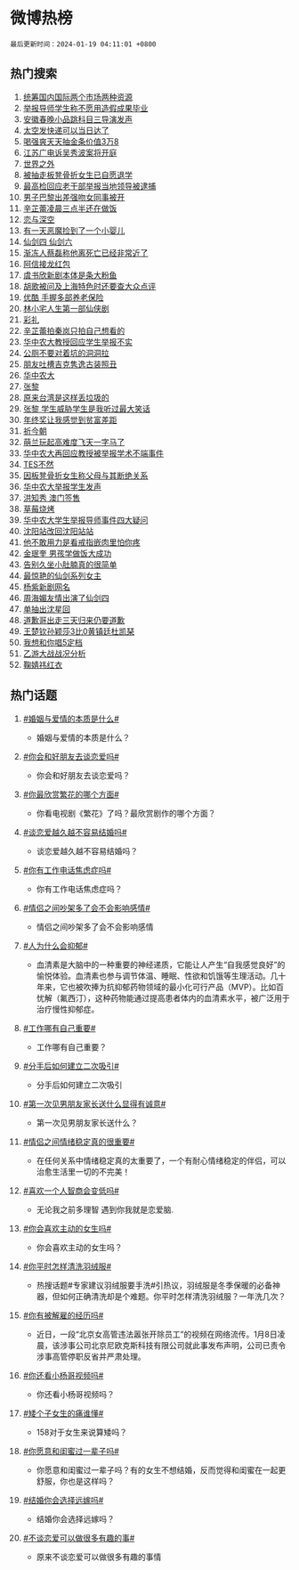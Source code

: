 # 微博热榜

`最后更新时间：2024-01-19 04:11:01 +0800`

## 热门搜索

1. [统筹国内国际两个市场两种资源](https://m.weibo.cn/search?containerid=100103type%3D1%26t%3D10%26q%3D%23%E7%BB%9F%E7%AD%B9%E5%9B%BD%E5%86%85%E5%9B%BD%E9%99%85%E4%B8%A4%E4%B8%AA%E5%B8%82%E5%9C%BA%E4%B8%A4%E7%A7%8D%E8%B5%84%E6%BA%90%23&stream_entry_id=51&isnewpage=1&extparam=seat%3D1%26filter_type%3Drealtimehot%26cate%3D10103%26pos%3D0%26q%3D%2523%25E7%25BB%259F%25E7%25AD%25B9%25E5%259B%25BD%25E5%2586%2585%25E5%259B%25BD%25E9%2599%2585%25E4%25B8%25A4%25E4%25B8%25AA%25E5%25B8%2582%25E5%259C%25BA%25E4%25B8%25A4%25E7%25A7%258D%25E8%25B5%2584%25E6%25BA%2590%2523%26stream_entry_id%3D51%26dgr%3D0%26c_type%3D51%26display_time%3D1705608660%26pre_seqid%3D170560866006302874265)
1. [举报导师学生称不愿用造假成果毕业](https://m.weibo.cn/search?containerid=100103type%3D1%26t%3D10%26q%3D%23%E4%B8%BE%E6%8A%A5%E5%AF%BC%E5%B8%88%E5%AD%A6%E7%94%9F%E7%A7%B0%E4%B8%8D%E6%84%BF%E7%94%A8%E9%80%A0%E5%81%87%E6%88%90%E6%9E%9C%E6%AF%95%E4%B8%9A%23&stream_entry_id=31&isnewpage=1&extparam=seat%3D1%26filter_type%3Drealtimehot%26realpos%3D1%26band_rank%3D1%26c_type%3D31%26lcate%3D5001%26flag%3D2%26cate%3D5001%26pos%3D0%26q%3D%2523%25E4%25B8%25BE%25E6%258A%25A5%25E5%25AF%25BC%25E5%25B8%2588%25E5%25AD%25A6%25E7%2594%259F%25E7%25A7%25B0%25E4%25B8%258D%25E6%2584%25BF%25E7%2594%25A8%25E9%2580%25A0%25E5%2581%2587%25E6%2588%2590%25E6%259E%259C%25E6%25AF%2595%25E4%25B8%259A%2523%26stream_entry_id%3D31%26dgr%3D0%26display_time%3D1705608660%26pre_seqid%3D170560866006302874265)
1. [安徽春晚小品跳科目三导演发声](https://m.weibo.cn/search?containerid=100103type%3D1%26t%3D10%26q%3D%23%E5%AE%89%E5%BE%BD%E6%98%A5%E6%99%9A%E5%B0%8F%E5%93%81%E8%B7%B3%E7%A7%91%E7%9B%AE%E4%B8%89%E5%AF%BC%E6%BC%94%E5%8F%91%E5%A3%B0%23&stream_entry_id=31&isnewpage=1&extparam=seat%3D1%26filter_type%3Drealtimehot%26realpos%3D2%26band_rank%3D2%26c_type%3D31%26lcate%3D5001%26flag%3D2%26cate%3D5001%26pos%3D1%26q%3D%2523%25E5%25AE%2589%25E5%25BE%25BD%25E6%2598%25A5%25E6%2599%259A%25E5%25B0%258F%25E5%2593%2581%25E8%25B7%25B3%25E7%25A7%2591%25E7%259B%25AE%25E4%25B8%2589%25E5%25AF%25BC%25E6%25BC%2594%25E5%258F%2591%25E5%25A3%25B0%2523%26stream_entry_id%3D31%26dgr%3D0%26display_time%3D1705608660%26pre_seqid%3D170560866006302874265)
1. [太空发快递可以当日达了](https://m.weibo.cn/search?containerid=100103type%3D1%26t%3D10%26q%3D%23%E5%A4%AA%E7%A9%BA%E5%8F%91%E5%BF%AB%E9%80%92%E5%8F%AF%E4%BB%A5%E5%BD%93%E6%97%A5%E8%BE%BE%E4%BA%86%23&stream_entry_id=31&isnewpage=1&extparam=seat%3D1%26filter_type%3Drealtimehot%26realpos%3D3%26band_rank%3D3%26c_type%3D31%26lcate%3D5001%26flag%3D0%26cate%3D5001%26pos%3D2%26q%3D%2523%25E5%25A4%25AA%25E7%25A9%25BA%25E5%258F%2591%25E5%25BF%25AB%25E9%2580%2592%25E5%258F%25AF%25E4%25BB%25A5%25E5%25BD%2593%25E6%2597%25A5%25E8%25BE%25BE%25E4%25BA%2586%2523%26stream_entry_id%3D31%26dgr%3D0%26display_time%3D1705608660%26pre_seqid%3D170560866006302874265)
1. [喝强爽天天抽金条价值3万8](https://m.weibo.cn/search?containerid=100103type%3D1%26t%3D10%26q%3D%23%E5%96%9D%E5%BC%BA%E7%88%BD%E5%A4%A9%E5%A4%A9%E6%8A%BD%E9%87%91%E6%9D%A1%E4%BB%B7%E5%80%BC3%E4%B8%878%23&stream_entry_id=31&isnewpage=1&extparam=seat%3D1%26topic_ad%3D1%26filter_type%3Drealtimehot%26is_ad_pos%3D1%26band_rank%3D4%26c_type%3D31%26lcate%3D5001%26cate%3D5001%26pos%3D3%26q%3D%2523%25E5%2596%259D%25E5%25BC%25BA%25E7%2588%25BD%25E5%25A4%25A9%25E5%25A4%25A9%25E6%258A%25BD%25E9%2587%2591%25E6%259D%25A1%25E4%25BB%25B7%25E5%2580%25BC3%25E4%25B8%25878%2523%26stream_entry_id%3D31%26dgr%3D0%26adid%3D219240%26display_time%3D1705608660%26pre_seqid%3D170560866006302874265)
1. [江苏广电诉吴秀波案将开庭](https://m.weibo.cn/search?containerid=100103type%3D1%26t%3D10%26q%3D%23%E6%B1%9F%E8%8B%8F%E5%B9%BF%E7%94%B5%E8%AF%89%E5%90%B4%E7%A7%80%E6%B3%A2%E6%A1%88%E5%B0%86%E5%BC%80%E5%BA%AD%23&stream_entry_id=31&isnewpage=1&extparam=seat%3D1%26filter_type%3Drealtimehot%26realpos%3D4%26band_rank%3D4%26c_type%3D31%26lcate%3D5001%26flag%3D2%26cate%3D5001%26pos%3D4%26q%3D%2523%25E6%25B1%259F%25E8%258B%258F%25E5%25B9%25BF%25E7%2594%25B5%25E8%25AF%2589%25E5%2590%25B4%25E7%25A7%2580%25E6%25B3%25A2%25E6%25A1%2588%25E5%25B0%2586%25E5%25BC%2580%25E5%25BA%25AD%2523%26stream_entry_id%3D31%26dgr%3D0%26display_time%3D1705608660%26pre_seqid%3D170560866006302874265)
1. [世界之外](https://m.weibo.cn/search?containerid=100103type%3D1%26t%3D10%26q%3D%E4%B8%96%E7%95%8C%E4%B9%8B%E5%A4%96&stream_entry_id=31&isnewpage=1&extparam=seat%3D1%26filter_type%3Drealtimehot%26realpos%3D5%26band_rank%3D5%26c_type%3D31%26lcate%3D5001%26flag%3D0%26cate%3D5001%26pos%3D5%26q%3D%25E4%25B8%2596%25E7%2595%258C%25E4%25B9%258B%25E5%25A4%2596%26stream_entry_id%3D31%26dgr%3D0%26display_time%3D1705608660%26pre_seqid%3D170560866006302874265)
1. [被抽走板凳骨折女生已自愿退学](https://m.weibo.cn/search?containerid=100103type%3D1%26t%3D10%26q%3D%23%E8%A2%AB%E6%8A%BD%E8%B5%B0%E6%9D%BF%E5%87%B3%E9%AA%A8%E6%8A%98%E5%A5%B3%E7%94%9F%E5%B7%B2%E8%87%AA%E6%84%BF%E9%80%80%E5%AD%A6%23&stream_entry_id=31&isnewpage=1&extparam=seat%3D1%26filter_type%3Drealtimehot%26realpos%3D6%26band_rank%3D6%26c_type%3D31%26lcate%3D5001%26flag%3D0%26cate%3D5001%26pos%3D6%26q%3D%2523%25E8%25A2%25AB%25E6%258A%25BD%25E8%25B5%25B0%25E6%259D%25BF%25E5%2587%25B3%25E9%25AA%25A8%25E6%258A%2598%25E5%25A5%25B3%25E7%2594%259F%25E5%25B7%25B2%25E8%2587%25AA%25E6%2584%25BF%25E9%2580%2580%25E5%25AD%25A6%2523%26stream_entry_id%3D31%26dgr%3D0%26display_time%3D1705608660%26pre_seqid%3D170560866006302874265)
1. [最高检回应老干部举报当地领导被逮捕](https://m.weibo.cn/search?containerid=100103type%3D1%26t%3D10%26q%3D%23%E6%9C%80%E9%AB%98%E6%A3%80%E5%9B%9E%E5%BA%94%E8%80%81%E5%B9%B2%E9%83%A8%E4%B8%BE%E6%8A%A5%E5%BD%93%E5%9C%B0%E9%A2%86%E5%AF%BC%E8%A2%AB%E9%80%AE%E6%8D%95%23&stream_entry_id=31&isnewpage=1&extparam=seat%3D1%26filter_type%3Drealtimehot%26realpos%3D7%26band_rank%3D7%26c_type%3D31%26lcate%3D5001%26flag%3D0%26cate%3D5001%26pos%3D7%26q%3D%2523%25E6%259C%2580%25E9%25AB%2598%25E6%25A3%2580%25E5%259B%259E%25E5%25BA%2594%25E8%2580%2581%25E5%25B9%25B2%25E9%2583%25A8%25E4%25B8%25BE%25E6%258A%25A5%25E5%25BD%2593%25E5%259C%25B0%25E9%25A2%2586%25E5%25AF%25BC%25E8%25A2%25AB%25E9%2580%25AE%25E6%258D%2595%2523%26stream_entry_id%3D31%26dgr%3D0%26display_time%3D1705608660%26pre_seqid%3D170560866006302874265)
1. [男子巴黎出差强吻女同事被开](https://m.weibo.cn/search?containerid=100103type%3D1%26t%3D10%26q%3D%23%E7%94%B7%E5%AD%90%E5%B7%B4%E9%BB%8E%E5%87%BA%E5%B7%AE%E5%BC%BA%E5%90%BB%E5%A5%B3%E5%90%8C%E4%BA%8B%E8%A2%AB%E5%BC%80%23&stream_entry_id=31&isnewpage=1&extparam=seat%3D1%26filter_type%3Drealtimehot%26realpos%3D8%26band_rank%3D8%26c_type%3D31%26lcate%3D5001%26flag%3D2%26cate%3D5001%26pos%3D8%26q%3D%2523%25E7%2594%25B7%25E5%25AD%2590%25E5%25B7%25B4%25E9%25BB%258E%25E5%2587%25BA%25E5%25B7%25AE%25E5%25BC%25BA%25E5%2590%25BB%25E5%25A5%25B3%25E5%2590%258C%25E4%25BA%258B%25E8%25A2%25AB%25E5%25BC%2580%2523%26stream_entry_id%3D31%26dgr%3D0%26display_time%3D1705608660%26pre_seqid%3D170560866006302874265)
1. [辛芷蕾凌晨三点半还在做饭](https://m.weibo.cn/search?containerid=100103type%3D1%26t%3D10%26q%3D%E8%BE%9B%E8%8A%B7%E8%95%BE%E5%87%8C%E6%99%A8%E4%B8%89%E7%82%B9%E5%8D%8A%E8%BF%98%E5%9C%A8%E5%81%9A%E9%A5%AD&stream_entry_id=31&isnewpage=1&extparam=seat%3D1%26filter_type%3Drealtimehot%26realpos%3D9%26band_rank%3D9%26c_type%3D31%26lcate%3D5001%26flag%3D2%26cate%3D5001%26pos%3D9%26q%3D%25E8%25BE%259B%25E8%258A%25B7%25E8%2595%25BE%25E5%2587%258C%25E6%2599%25A8%25E4%25B8%2589%25E7%2582%25B9%25E5%258D%258A%25E8%25BF%2598%25E5%259C%25A8%25E5%2581%259A%25E9%25A5%25AD%26stream_entry_id%3D31%26dgr%3D0%26display_time%3D1705608660%26pre_seqid%3D170560866006302874265)
1. [恋与深空](https://m.weibo.cn/search?containerid=100103type%3D1%26t%3D10%26q%3D%E6%81%8B%E4%B8%8E%E6%B7%B1%E7%A9%BA&stream_entry_id=31&isnewpage=1&extparam=seat%3D1%26filter_type%3Drealtimehot%26realpos%3D10%26band_rank%3D10%26c_type%3D31%26lcate%3D5001%26flag%3D0%26cate%3D5001%26pos%3D10%26q%3D%25E6%2581%258B%25E4%25B8%258E%25E6%25B7%25B1%25E7%25A9%25BA%26stream_entry_id%3D31%26dgr%3D0%26display_time%3D1705608660%26pre_seqid%3D170560866006302874265)
1. [有一天恶魔捡到了一个小婴儿](https://m.weibo.cn/search?containerid=100103type%3D1%26t%3D10%26q%3D%E6%9C%89%E4%B8%80%E5%A4%A9%E6%81%B6%E9%AD%94%E6%8D%A1%E5%88%B0%E4%BA%86%E4%B8%80%E4%B8%AA%E5%B0%8F%E5%A9%B4%E5%84%BF&stream_entry_id=31&isnewpage=1&extparam=seat%3D1%26filter_type%3Drealtimehot%26realpos%3D11%26band_rank%3D11%26c_type%3D31%26lcate%3D5001%26flag%3D2%26cate%3D5001%26pos%3D11%26q%3D%25E6%259C%2589%25E4%25B8%2580%25E5%25A4%25A9%25E6%2581%25B6%25E9%25AD%2594%25E6%258D%25A1%25E5%2588%25B0%25E4%25BA%2586%25E4%25B8%2580%25E4%25B8%25AA%25E5%25B0%258F%25E5%25A9%25B4%25E5%2584%25BF%26stream_entry_id%3D31%26dgr%3D0%26display_time%3D1705608660%26pre_seqid%3D170560866006302874265)
1. [仙剑四 仙剑六](https://m.weibo.cn/search?containerid=100103type%3D1%26t%3D10%26q%3D%E4%BB%99%E5%89%91%E5%9B%9B+%E4%BB%99%E5%89%91%E5%85%AD&stream_entry_id=31&isnewpage=1&extparam=seat%3D1%26filter_type%3Drealtimehot%26realpos%3D12%26band_rank%3D12%26c_type%3D31%26lcate%3D5001%26flag%3D0%26cate%3D5001%26pos%3D12%26q%3D%25E4%25BB%2599%25E5%2589%2591%25E5%259B%259B%2520%25E4%25BB%2599%25E5%2589%2591%25E5%2585%25AD%26stream_entry_id%3D31%26dgr%3D0%26display_time%3D1705608660%26pre_seqid%3D170560866006302874265)
1. [渐冻人蔡磊称他离死亡已经非常近了](https://m.weibo.cn/search?containerid=100103type%3D1%26t%3D10%26q%3D%23%E6%B8%90%E5%86%BB%E4%BA%BA%E8%94%A1%E7%A3%8A%E7%A7%B0%E4%BB%96%E7%A6%BB%E6%AD%BB%E4%BA%A1%E5%B7%B2%E7%BB%8F%E9%9D%9E%E5%B8%B8%E8%BF%91%E4%BA%86%23&stream_entry_id=31&isnewpage=1&extparam=seat%3D1%26filter_type%3Drealtimehot%26realpos%3D13%26band_rank%3D13%26c_type%3D31%26lcate%3D5001%26flag%3D0%26cate%3D5001%26pos%3D13%26q%3D%2523%25E6%25B8%2590%25E5%2586%25BB%25E4%25BA%25BA%25E8%2594%25A1%25E7%25A3%258A%25E7%25A7%25B0%25E4%25BB%2596%25E7%25A6%25BB%25E6%25AD%25BB%25E4%25BA%25A1%25E5%25B7%25B2%25E7%25BB%258F%25E9%259D%259E%25E5%25B8%25B8%25E8%25BF%2591%25E4%25BA%2586%2523%26stream_entry_id%3D31%26dgr%3D0%26display_time%3D1705608660%26pre_seqid%3D170560866006302874265)
1. [阿信接龙红包](https://m.weibo.cn/search?containerid=100103type%3D1%26t%3D10%26q%3D%E9%98%BF%E4%BF%A1%E6%8E%A5%E9%BE%99%E7%BA%A2%E5%8C%85&stream_entry_id=31&isnewpage=1&extparam=seat%3D1%26filter_type%3Drealtimehot%26realpos%3D14%26band_rank%3D14%26c_type%3D31%26lcate%3D5001%26flag%3D0%26cate%3D5001%26pos%3D14%26q%3D%25E9%2598%25BF%25E4%25BF%25A1%25E6%258E%25A5%25E9%25BE%2599%25E7%25BA%25A2%25E5%258C%2585%26stream_entry_id%3D31%26dgr%3D0%26display_time%3D1705608660%26pre_seqid%3D170560866006302874265)
1. [虞书欣新剧本体是条大粉鱼](https://m.weibo.cn/search?containerid=100103type%3D1%26t%3D10%26q%3D%23%E8%99%9E%E4%B9%A6%E6%AC%A3%E6%96%B0%E5%89%A7%E6%9C%AC%E4%BD%93%E6%98%AF%E6%9D%A1%E5%A4%A7%E7%B2%89%E9%B1%BC%23&stream_entry_id=31&isnewpage=1&extparam=seat%3D1%26filter_type%3Drealtimehot%26realpos%3D15%26band_rank%3D15%26c_type%3D31%26lcate%3D5001%26flag%3D0%26cate%3D5001%26pos%3D15%26q%3D%2523%25E8%2599%259E%25E4%25B9%25A6%25E6%25AC%25A3%25E6%2596%25B0%25E5%2589%25A7%25E6%259C%25AC%25E4%25BD%2593%25E6%2598%25AF%25E6%259D%25A1%25E5%25A4%25A7%25E7%25B2%2589%25E9%25B1%25BC%2523%26stream_entry_id%3D31%26dgr%3D0%26display_time%3D1705608660%26pre_seqid%3D170560866006302874265)
1. [胡歌被问及上海特色时还要查大众点评](https://m.weibo.cn/search?containerid=100103type%3D1%26t%3D10%26q%3D%23%E8%83%A1%E6%AD%8C%E8%A2%AB%E9%97%AE%E5%8F%8A%E4%B8%8A%E6%B5%B7%E7%89%B9%E8%89%B2%E6%97%B6%E8%BF%98%E8%A6%81%E6%9F%A5%E5%A4%A7%E4%BC%97%E7%82%B9%E8%AF%84%23&stream_entry_id=31&isnewpage=1&extparam=seat%3D1%26filter_type%3Drealtimehot%26realpos%3D16%26band_rank%3D16%26c_type%3D31%26lcate%3D5001%26flag%3D0%26cate%3D5001%26pos%3D16%26q%3D%2523%25E8%2583%25A1%25E6%25AD%258C%25E8%25A2%25AB%25E9%2597%25AE%25E5%258F%258A%25E4%25B8%258A%25E6%25B5%25B7%25E7%2589%25B9%25E8%2589%25B2%25E6%2597%25B6%25E8%25BF%2598%25E8%25A6%2581%25E6%259F%25A5%25E5%25A4%25A7%25E4%25BC%2597%25E7%2582%25B9%25E8%25AF%2584%2523%26stream_entry_id%3D31%26dgr%3D0%26display_time%3D1705608660%26pre_seqid%3D170560866006302874265)
1. [优酷 手握多部养老保险](https://m.weibo.cn/search?containerid=100103type%3D1%26t%3D10%26q%3D%E4%BC%98%E9%85%B7+%E6%89%8B%E6%8F%A1%E5%A4%9A%E9%83%A8%E5%85%BB%E8%80%81%E4%BF%9D%E9%99%A9&stream_entry_id=31&isnewpage=1&extparam=seat%3D1%26filter_type%3Drealtimehot%26realpos%3D17%26band_rank%3D17%26c_type%3D31%26lcate%3D5001%26flag%3D0%26cate%3D5001%26pos%3D17%26q%3D%25E4%25BC%2598%25E9%2585%25B7%2520%25E6%2589%258B%25E6%258F%25A1%25E5%25A4%259A%25E9%2583%25A8%25E5%2585%25BB%25E8%2580%2581%25E4%25BF%259D%25E9%2599%25A9%26stream_entry_id%3D31%26dgr%3D0%26display_time%3D1705608660%26pre_seqid%3D170560866006302874265)
1. [林小宅人生第一部仙侠剧](https://m.weibo.cn/search?containerid=100103type%3D1%26t%3D10%26q%3D%E6%9E%97%E5%B0%8F%E5%AE%85%E4%BA%BA%E7%94%9F%E7%AC%AC%E4%B8%80%E9%83%A8%E4%BB%99%E4%BE%A0%E5%89%A7&stream_entry_id=31&isnewpage=1&extparam=seat%3D1%26filter_type%3Drealtimehot%26realpos%3D18%26band_rank%3D18%26c_type%3D31%26lcate%3D5001%26flag%3D0%26cate%3D5001%26pos%3D18%26q%3D%25E6%259E%2597%25E5%25B0%258F%25E5%25AE%2585%25E4%25BA%25BA%25E7%2594%259F%25E7%25AC%25AC%25E4%25B8%2580%25E9%2583%25A8%25E4%25BB%2599%25E4%25BE%25A0%25E5%2589%25A7%26stream_entry_id%3D31%26dgr%3D0%26display_time%3D1705608660%26pre_seqid%3D170560866006302874265)
1. [彩礼](https://m.weibo.cn/search?containerid=100103type%3D1%26t%3D10%26q%3D%E5%BD%A9%E7%A4%BC&stream_entry_id=31&isnewpage=1&extparam=seat%3D1%26filter_type%3Drealtimehot%26realpos%3D19%26band_rank%3D19%26c_type%3D31%26lcate%3D5001%26flag%3D0%26cate%3D5001%26pos%3D19%26q%3D%25E5%25BD%25A9%25E7%25A4%25BC%26stream_entry_id%3D31%26dgr%3D0%26display_time%3D1705608660%26pre_seqid%3D170560866006302874265)
1. [辛芷蕾拍秦岚只拍自己想看的](https://m.weibo.cn/search?containerid=100103type%3D1%26t%3D10%26q%3D%E8%BE%9B%E8%8A%B7%E8%95%BE%E6%8B%8D%E7%A7%A6%E5%B2%9A%E5%8F%AA%E6%8B%8D%E8%87%AA%E5%B7%B1%E6%83%B3%E7%9C%8B%E7%9A%84&stream_entry_id=31&isnewpage=1&extparam=seat%3D1%26filter_type%3Drealtimehot%26realpos%3D20%26band_rank%3D20%26c_type%3D31%26lcate%3D5001%26flag%3D1%26cate%3D5001%26pos%3D20%26q%3D%25E8%25BE%259B%25E8%258A%25B7%25E8%2595%25BE%25E6%258B%258D%25E7%25A7%25A6%25E5%25B2%259A%25E5%258F%25AA%25E6%258B%258D%25E8%2587%25AA%25E5%25B7%25B1%25E6%2583%25B3%25E7%259C%258B%25E7%259A%2584%26stream_entry_id%3D31%26dgr%3D0%26display_time%3D1705608660%26pre_seqid%3D170560866006302874265)
1. [华中农大教授回应学生举报不实](https://m.weibo.cn/search?containerid=100103type%3D1%26t%3D10%26q%3D%23%E5%8D%8E%E4%B8%AD%E5%86%9C%E5%A4%A7%E6%95%99%E6%8E%88%E5%9B%9E%E5%BA%94%E5%AD%A6%E7%94%9F%E4%B8%BE%E6%8A%A5%E4%B8%8D%E5%AE%9E%23&stream_entry_id=31&isnewpage=1&extparam=seat%3D1%26filter_type%3Drealtimehot%26realpos%3D21%26band_rank%3D21%26c_type%3D31%26lcate%3D5001%26flag%3D2%26cate%3D5001%26pos%3D21%26q%3D%2523%25E5%258D%258E%25E4%25B8%25AD%25E5%2586%259C%25E5%25A4%25A7%25E6%2595%2599%25E6%258E%2588%25E5%259B%259E%25E5%25BA%2594%25E5%25AD%25A6%25E7%2594%259F%25E4%25B8%25BE%25E6%258A%25A5%25E4%25B8%258D%25E5%25AE%259E%2523%26stream_entry_id%3D31%26dgr%3D0%26display_time%3D1705608660%26pre_seqid%3D170560866006302874265)
1. [公厕不要对着坑的洞洞拉](https://m.weibo.cn/search?containerid=100103type%3D1%26t%3D10%26q%3D%E5%85%AC%E5%8E%95%E4%B8%8D%E8%A6%81%E5%AF%B9%E7%9D%80%E5%9D%91%E7%9A%84%E6%B4%9E%E6%B4%9E%E6%8B%89&stream_entry_id=31&isnewpage=1&extparam=seat%3D1%26filter_type%3Drealtimehot%26realpos%3D22%26band_rank%3D22%26c_type%3D31%26lcate%3D5001%26flag%3D0%26cate%3D5001%26pos%3D22%26q%3D%25E5%2585%25AC%25E5%258E%2595%25E4%25B8%258D%25E8%25A6%2581%25E5%25AF%25B9%25E7%259D%2580%25E5%259D%2591%25E7%259A%2584%25E6%25B4%259E%25E6%25B4%259E%25E6%258B%2589%26stream_entry_id%3D31%26dgr%3D0%26display_time%3D1705608660%26pre_seqid%3D170560866006302874265)
1. [朋友吐槽吉克隽逸古装照丑](https://m.weibo.cn/search?containerid=100103type%3D1%26t%3D10%26q%3D%23%E6%9C%8B%E5%8F%8B%E5%90%90%E6%A7%BD%E5%90%89%E5%85%8B%E9%9A%BD%E9%80%B8%E5%8F%A4%E8%A3%85%E7%85%A7%E4%B8%91%23&stream_entry_id=31&isnewpage=1&extparam=seat%3D1%26filter_type%3Drealtimehot%26realpos%3D23%26band_rank%3D23%26c_type%3D31%26lcate%3D5001%26flag%3D1%26cate%3D5001%26pos%3D23%26q%3D%2523%25E6%259C%258B%25E5%258F%258B%25E5%2590%2590%25E6%25A7%25BD%25E5%2590%2589%25E5%2585%258B%25E9%259A%25BD%25E9%2580%25B8%25E5%258F%25A4%25E8%25A3%2585%25E7%2585%25A7%25E4%25B8%2591%2523%26stream_entry_id%3D31%26dgr%3D0%26display_time%3D1705608660%26pre_seqid%3D170560866006302874265)
1. [华中农大](https://m.weibo.cn/search?containerid=100103type%3D1%26t%3D10%26q%3D%E5%8D%8E%E4%B8%AD%E5%86%9C%E5%A4%A7&stream_entry_id=31&isnewpage=1&extparam=seat%3D1%26filter_type%3Drealtimehot%26realpos%3D24%26band_rank%3D24%26c_type%3D31%26lcate%3D5001%26flag%3D2%26cate%3D5001%26pos%3D24%26q%3D%25E5%258D%258E%25E4%25B8%25AD%25E5%2586%259C%25E5%25A4%25A7%26stream_entry_id%3D31%26dgr%3D0%26display_time%3D1705608660%26pre_seqid%3D170560866006302874265)
1. [张黎](https://m.weibo.cn/search?containerid=100103type%3D1%26t%3D10%26q%3D%E5%BC%A0%E9%BB%8E&stream_entry_id=31&isnewpage=1&extparam=seat%3D1%26filter_type%3Drealtimehot%26realpos%3D25%26band_rank%3D25%26c_type%3D31%26lcate%3D5001%26flag%3D0%26cate%3D5001%26pos%3D25%26q%3D%25E5%25BC%25A0%25E9%25BB%258E%26stream_entry_id%3D31%26dgr%3D0%26display_time%3D1705608660%26pre_seqid%3D170560866006302874265)
1. [原来台湾是这样丢垃圾的](https://m.weibo.cn/search?containerid=100103type%3D1%26t%3D10%26q%3D%23%E5%8E%9F%E6%9D%A5%E5%8F%B0%E6%B9%BE%E6%98%AF%E8%BF%99%E6%A0%B7%E4%B8%A2%E5%9E%83%E5%9C%BE%E7%9A%84%23&stream_entry_id=31&isnewpage=1&extparam=seat%3D1%26filter_type%3Drealtimehot%26realpos%3D26%26band_rank%3D26%26c_type%3D31%26lcate%3D5001%26flag%3D0%26cate%3D5001%26pos%3D26%26q%3D%2523%25E5%258E%259F%25E6%259D%25A5%25E5%258F%25B0%25E6%25B9%25BE%25E6%2598%25AF%25E8%25BF%2599%25E6%25A0%25B7%25E4%25B8%25A2%25E5%259E%2583%25E5%259C%25BE%25E7%259A%2584%2523%26stream_entry_id%3D31%26dgr%3D0%26display_time%3D1705608660%26pre_seqid%3D170560866006302874265)
1. [张黎 学生威胁学生是我听过最大笑话](https://m.weibo.cn/search?containerid=100103type%3D1%26t%3D10%26q%3D%E5%BC%A0%E9%BB%8E+%E5%AD%A6%E7%94%9F%E5%A8%81%E8%83%81%E5%AD%A6%E7%94%9F%E6%98%AF%E6%88%91%E5%90%AC%E8%BF%87%E6%9C%80%E5%A4%A7%E7%AC%91%E8%AF%9D&stream_entry_id=31&isnewpage=1&extparam=seat%3D1%26filter_type%3Drealtimehot%26realpos%3D27%26band_rank%3D27%26c_type%3D31%26lcate%3D5001%26flag%3D0%26cate%3D5001%26pos%3D27%26q%3D%25E5%25BC%25A0%25E9%25BB%258E%2520%25E5%25AD%25A6%25E7%2594%259F%25E5%25A8%2581%25E8%2583%2581%25E5%25AD%25A6%25E7%2594%259F%25E6%2598%25AF%25E6%2588%2591%25E5%2590%25AC%25E8%25BF%2587%25E6%259C%2580%25E5%25A4%25A7%25E7%25AC%2591%25E8%25AF%259D%26stream_entry_id%3D31%26dgr%3D0%26display_time%3D1705608660%26pre_seqid%3D170560866006302874265)
1. [年终奖让我感觉到贫富差距](https://m.weibo.cn/search?containerid=100103type%3D1%26t%3D10%26q%3D%23%E5%B9%B4%E7%BB%88%E5%A5%96%E8%AE%A9%E6%88%91%E6%84%9F%E8%A7%89%E5%88%B0%E8%B4%AB%E5%AF%8C%E5%B7%AE%E8%B7%9D%23&stream_entry_id=31&isnewpage=1&extparam=seat%3D1%26filter_type%3Drealtimehot%26realpos%3D28%26band_rank%3D28%26c_type%3D31%26lcate%3D5001%26flag%3D0%26cate%3D5001%26pos%3D28%26q%3D%2523%25E5%25B9%25B4%25E7%25BB%2588%25E5%25A5%2596%25E8%25AE%25A9%25E6%2588%2591%25E6%2584%259F%25E8%25A7%2589%25E5%2588%25B0%25E8%25B4%25AB%25E5%25AF%258C%25E5%25B7%25AE%25E8%25B7%259D%2523%26stream_entry_id%3D31%26dgr%3D0%26display_time%3D1705608660%26pre_seqid%3D170560866006302874265)
1. [祈今朝](https://m.weibo.cn/search?containerid=100103type%3D1%26t%3D10%26q%3D%E7%A5%88%E4%BB%8A%E6%9C%9D&stream_entry_id=31&isnewpage=1&extparam=seat%3D1%26filter_type%3Drealtimehot%26realpos%3D29%26band_rank%3D29%26c_type%3D31%26lcate%3D5001%26flag%3D0%26cate%3D5001%26pos%3D29%26q%3D%25E7%25A5%2588%25E4%25BB%258A%25E6%259C%259D%26stream_entry_id%3D31%26dgr%3D0%26display_time%3D1705608660%26pre_seqid%3D170560866006302874265)
1. [萌兰玩起高难度飞天一字马了](https://m.weibo.cn/search?containerid=100103type%3D1%26t%3D10%26q%3D%23%E8%90%8C%E5%85%B0%E7%8E%A9%E8%B5%B7%E9%AB%98%E9%9A%BE%E5%BA%A6%E9%A3%9E%E5%A4%A9%E4%B8%80%E5%AD%97%E9%A9%AC%E4%BA%86%23&stream_entry_id=31&isnewpage=1&extparam=seat%3D1%26filter_type%3Drealtimehot%26realpos%3D30%26band_rank%3D30%26c_type%3D31%26lcate%3D5001%26flag%3D0%26cate%3D5001%26pos%3D30%26q%3D%2523%25E8%2590%258C%25E5%2585%25B0%25E7%258E%25A9%25E8%25B5%25B7%25E9%25AB%2598%25E9%259A%25BE%25E5%25BA%25A6%25E9%25A3%259E%25E5%25A4%25A9%25E4%25B8%2580%25E5%25AD%2597%25E9%25A9%25AC%25E4%25BA%2586%2523%26stream_entry_id%3D31%26dgr%3D0%26display_time%3D1705608660%26pre_seqid%3D170560866006302874265)
1. [华中农大再回应教授被举报学术不端事件](https://m.weibo.cn/search?containerid=100103type%3D1%26t%3D10%26q%3D%23%E5%8D%8E%E4%B8%AD%E5%86%9C%E5%A4%A7%E5%86%8D%E5%9B%9E%E5%BA%94%E6%95%99%E6%8E%88%E8%A2%AB%E4%B8%BE%E6%8A%A5%E5%AD%A6%E6%9C%AF%E4%B8%8D%E7%AB%AF%E4%BA%8B%E4%BB%B6%23&stream_entry_id=31&isnewpage=1&extparam=seat%3D1%26filter_type%3Drealtimehot%26realpos%3D31%26band_rank%3D31%26c_type%3D31%26lcate%3D5001%26flag%3D0%26cate%3D5001%26pos%3D31%26q%3D%2523%25E5%258D%258E%25E4%25B8%25AD%25E5%2586%259C%25E5%25A4%25A7%25E5%2586%258D%25E5%259B%259E%25E5%25BA%2594%25E6%2595%2599%25E6%258E%2588%25E8%25A2%25AB%25E4%25B8%25BE%25E6%258A%25A5%25E5%25AD%25A6%25E6%259C%25AF%25E4%25B8%258D%25E7%25AB%25AF%25E4%25BA%258B%25E4%25BB%25B6%2523%26stream_entry_id%3D31%26dgr%3D0%26display_time%3D1705608660%26pre_seqid%3D170560866006302874265)
1. [TES不然](https://m.weibo.cn/search?containerid=100103type%3D1%26t%3D10%26q%3DTES%E4%B8%8D%E7%84%B6&stream_entry_id=31&isnewpage=1&extparam=seat%3D1%26filter_type%3Drealtimehot%26realpos%3D32%26band_rank%3D32%26c_type%3D31%26lcate%3D5001%26flag%3D0%26cate%3D5001%26pos%3D32%26q%3DTES%25E4%25B8%258D%25E7%2584%25B6%26stream_entry_id%3D31%26dgr%3D0%26display_time%3D1705608660%26pre_seqid%3D170560866006302874265)
1. [因板凳骨折女生称父母与其断绝关系](https://m.weibo.cn/search?containerid=100103type%3D1%26t%3D10%26q%3D%23%E5%9B%A0%E6%9D%BF%E5%87%B3%E9%AA%A8%E6%8A%98%E5%A5%B3%E7%94%9F%E7%A7%B0%E7%88%B6%E6%AF%8D%E4%B8%8E%E5%85%B6%E6%96%AD%E7%BB%9D%E5%85%B3%E7%B3%BB%23&stream_entry_id=31&isnewpage=1&extparam=seat%3D1%26filter_type%3Drealtimehot%26realpos%3D33%26band_rank%3D33%26c_type%3D31%26lcate%3D5001%26flag%3D0%26cate%3D5001%26pos%3D33%26q%3D%2523%25E5%259B%25A0%25E6%259D%25BF%25E5%2587%25B3%25E9%25AA%25A8%25E6%258A%2598%25E5%25A5%25B3%25E7%2594%259F%25E7%25A7%25B0%25E7%2588%25B6%25E6%25AF%258D%25E4%25B8%258E%25E5%2585%25B6%25E6%2596%25AD%25E7%25BB%259D%25E5%2585%25B3%25E7%25B3%25BB%2523%26stream_entry_id%3D31%26dgr%3D0%26display_time%3D1705608660%26pre_seqid%3D170560866006302874265)
1. [华中农大举报学生发声](https://m.weibo.cn/search?containerid=100103type%3D1%26t%3D10%26q%3D%23%E5%8D%8E%E4%B8%AD%E5%86%9C%E5%A4%A7%E4%B8%BE%E6%8A%A5%E5%AD%A6%E7%94%9F%E5%8F%91%E5%A3%B0%23&stream_entry_id=31&isnewpage=1&extparam=seat%3D1%26filter_type%3Drealtimehot%26realpos%3D34%26band_rank%3D34%26c_type%3D31%26lcate%3D5001%26flag%3D0%26cate%3D5001%26pos%3D34%26q%3D%2523%25E5%258D%258E%25E4%25B8%25AD%25E5%2586%259C%25E5%25A4%25A7%25E4%25B8%25BE%25E6%258A%25A5%25E5%25AD%25A6%25E7%2594%259F%25E5%258F%2591%25E5%25A3%25B0%2523%26stream_entry_id%3D31%26dgr%3D0%26display_time%3D1705608660%26pre_seqid%3D170560866006302874265)
1. [洪知秀 澳门签售](https://m.weibo.cn/search?containerid=100103type%3D1%26t%3D10%26q%3D%E6%B4%AA%E7%9F%A5%E7%A7%80+%E6%BE%B3%E9%97%A8%E7%AD%BE%E5%94%AE&stream_entry_id=31&isnewpage=1&extparam=seat%3D1%26filter_type%3Drealtimehot%26realpos%3D35%26band_rank%3D35%26c_type%3D31%26lcate%3D5001%26flag%3D0%26cate%3D5001%26pos%3D35%26q%3D%25E6%25B4%25AA%25E7%259F%25A5%25E7%25A7%2580%2520%25E6%25BE%25B3%25E9%2597%25A8%25E7%25AD%25BE%25E5%2594%25AE%26stream_entry_id%3D31%26dgr%3D0%26display_time%3D1705608660%26pre_seqid%3D170560866006302874265)
1. [草莓烧烤](https://m.weibo.cn/search?containerid=100103type%3D1%26t%3D10%26q%3D%23%E8%8D%89%E8%8E%93%E7%83%A7%E7%83%A4%23&stream_entry_id=31&isnewpage=1&extparam=seat%3D1%26filter_type%3Drealtimehot%26realpos%3D36%26band_rank%3D36%26c_type%3D31%26lcate%3D5001%26flag%3D0%26cate%3D5001%26pos%3D36%26q%3D%2523%25E8%258D%2589%25E8%258E%2593%25E7%2583%25A7%25E7%2583%25A4%2523%26stream_entry_id%3D31%26dgr%3D0%26display_time%3D1705608660%26pre_seqid%3D170560866006302874265)
1. [华中农大学生举报导师事件四大疑问](https://m.weibo.cn/search?containerid=100103type%3D1%26t%3D10%26q%3D%23%E5%8D%8E%E4%B8%AD%E5%86%9C%E5%A4%A7%E5%AD%A6%E7%94%9F%E4%B8%BE%E6%8A%A5%E5%AF%BC%E5%B8%88%E4%BA%8B%E4%BB%B6%E5%9B%9B%E5%A4%A7%E7%96%91%E9%97%AE%23&stream_entry_id=31&isnewpage=1&extparam=seat%3D1%26filter_type%3Drealtimehot%26realpos%3D37%26band_rank%3D37%26c_type%3D31%26lcate%3D5001%26flag%3D0%26cate%3D5001%26pos%3D37%26q%3D%2523%25E5%258D%258E%25E4%25B8%25AD%25E5%2586%259C%25E5%25A4%25A7%25E5%25AD%25A6%25E7%2594%259F%25E4%25B8%25BE%25E6%258A%25A5%25E5%25AF%25BC%25E5%25B8%2588%25E4%25BA%258B%25E4%25BB%25B6%25E5%259B%259B%25E5%25A4%25A7%25E7%2596%2591%25E9%2597%25AE%2523%26stream_entry_id%3D31%26dgr%3D0%26display_time%3D1705608660%26pre_seqid%3D170560866006302874265)
1. [沈阳站改回沈阳站站](https://m.weibo.cn/search?containerid=100103type%3D1%26t%3D10%26q%3D%23%E6%B2%88%E9%98%B3%E7%AB%99%E6%94%B9%E5%9B%9E%E6%B2%88%E9%98%B3%E7%AB%99%E7%AB%99%23&stream_entry_id=31&isnewpage=1&extparam=seat%3D1%26filter_type%3Drealtimehot%26realpos%3D38%26band_rank%3D38%26c_type%3D31%26lcate%3D5001%26flag%3D0%26cate%3D5001%26pos%3D38%26q%3D%2523%25E6%25B2%2588%25E9%2598%25B3%25E7%25AB%2599%25E6%2594%25B9%25E5%259B%259E%25E6%25B2%2588%25E9%2598%25B3%25E7%25AB%2599%25E7%25AB%2599%2523%26stream_entry_id%3D31%26dgr%3D0%26display_time%3D1705608660%26pre_seqid%3D170560866006302874265)
1. [他不敢用力是看戒指嵌肉里怕你疼](https://m.weibo.cn/search?containerid=100103type%3D1%26t%3D10%26q%3D%23%E4%BB%96%E4%B8%8D%E6%95%A2%E7%94%A8%E5%8A%9B%E6%98%AF%E7%9C%8B%E6%88%92%E6%8C%87%E5%B5%8C%E8%82%89%E9%87%8C%E6%80%95%E4%BD%A0%E7%96%BC%23&stream_entry_id=31&isnewpage=1&extparam=seat%3D1%26filter_type%3Drealtimehot%26realpos%3D39%26band_rank%3D39%26c_type%3D31%26lcate%3D5001%26flag%3D32768%26cate%3D5001%26pos%3D39%26q%3D%2523%25E4%25BB%2596%25E4%25B8%258D%25E6%2595%25A2%25E7%2594%25A8%25E5%258A%259B%25E6%2598%25AF%25E7%259C%258B%25E6%2588%2592%25E6%258C%2587%25E5%25B5%258C%25E8%2582%2589%25E9%2587%258C%25E6%2580%2595%25E4%25BD%25A0%25E7%2596%25BC%2523%26stream_entry_id%3D31%26dgr%3D0%26display_time%3D1705608660%26pre_seqid%3D170560866006302874265)
1. [金珉奎 男孩学做饭大成功](https://m.weibo.cn/search?containerid=100103type%3D1%26t%3D10%26q%3D%E9%87%91%E7%8F%89%E5%A5%8E+%E7%94%B7%E5%AD%A9%E5%AD%A6%E5%81%9A%E9%A5%AD%E5%A4%A7%E6%88%90%E5%8A%9F&stream_entry_id=31&isnewpage=1&extparam=seat%3D1%26filter_type%3Drealtimehot%26realpos%3D40%26band_rank%3D40%26c_type%3D31%26lcate%3D5001%26flag%3D0%26cate%3D5001%26pos%3D40%26q%3D%25E9%2587%2591%25E7%258F%2589%25E5%25A5%258E%2520%25E7%2594%25B7%25E5%25AD%25A9%25E5%25AD%25A6%25E5%2581%259A%25E9%25A5%25AD%25E5%25A4%25A7%25E6%2588%2590%25E5%258A%259F%26stream_entry_id%3D31%26dgr%3D0%26display_time%3D1705608660%26pre_seqid%3D170560866006302874265)
1. [告别久坐小肚腩真的很简单](https://m.weibo.cn/search?containerid=100103type%3D1%26t%3D10%26q%3D%E5%91%8A%E5%88%AB%E4%B9%85%E5%9D%90%E5%B0%8F%E8%82%9A%E8%85%A9%E7%9C%9F%E7%9A%84%E5%BE%88%E7%AE%80%E5%8D%95&stream_entry_id=31&isnewpage=1&extparam=seat%3D1%26filter_type%3Drealtimehot%26realpos%3D41%26band_rank%3D41%26c_type%3D31%26lcate%3D5001%26flag%3D0%26cate%3D5001%26pos%3D41%26q%3D%25E5%2591%258A%25E5%2588%25AB%25E4%25B9%2585%25E5%259D%2590%25E5%25B0%258F%25E8%2582%259A%25E8%2585%25A9%25E7%259C%259F%25E7%259A%2584%25E5%25BE%2588%25E7%25AE%2580%25E5%258D%2595%26stream_entry_id%3D31%26dgr%3D0%26display_time%3D1705608660%26pre_seqid%3D170560866006302874265)
1. [最惊艳的仙剑系列女主](https://m.weibo.cn/search?containerid=100103type%3D1%26t%3D10%26q%3D%23%E6%9C%80%E6%83%8A%E8%89%B3%E7%9A%84%E4%BB%99%E5%89%91%E7%B3%BB%E5%88%97%E5%A5%B3%E4%B8%BB%23&stream_entry_id=31&isnewpage=1&extparam=seat%3D1%26filter_type%3Drealtimehot%26realpos%3D42%26band_rank%3D42%26c_type%3D31%26lcate%3D5001%26flag%3D0%26cate%3D5001%26pos%3D42%26q%3D%2523%25E6%259C%2580%25E6%2583%258A%25E8%2589%25B3%25E7%259A%2584%25E4%25BB%2599%25E5%2589%2591%25E7%25B3%25BB%25E5%2588%2597%25E5%25A5%25B3%25E4%25B8%25BB%2523%26stream_entry_id%3D31%26dgr%3D0%26display_time%3D1705608660%26pre_seqid%3D170560866006302874265)
1. [杨紫新剧网名](https://m.weibo.cn/search?containerid=100103type%3D1%26t%3D10%26q%3D%23%E6%9D%A8%E7%B4%AB%E6%96%B0%E5%89%A7%E7%BD%91%E5%90%8D%23&stream_entry_id=31&isnewpage=1&extparam=seat%3D1%26filter_type%3Drealtimehot%26realpos%3D43%26band_rank%3D43%26c_type%3D31%26lcate%3D5001%26flag%3D0%26cate%3D5001%26pos%3D43%26q%3D%2523%25E6%259D%25A8%25E7%25B4%25AB%25E6%2596%25B0%25E5%2589%25A7%25E7%25BD%2591%25E5%2590%258D%2523%26stream_entry_id%3D31%26dgr%3D0%26display_time%3D1705608660%26pre_seqid%3D170560866006302874265)
1. [周海媚友情出演了仙剑四](https://m.weibo.cn/search?containerid=100103type%3D1%26t%3D10%26q%3D%23%E5%91%A8%E6%B5%B7%E5%AA%9A%E5%8F%8B%E6%83%85%E5%87%BA%E6%BC%94%E4%BA%86%E4%BB%99%E5%89%91%E5%9B%9B%23&stream_entry_id=31&isnewpage=1&extparam=seat%3D1%26filter_type%3Drealtimehot%26realpos%3D44%26band_rank%3D44%26c_type%3D31%26lcate%3D5001%26flag%3D0%26cate%3D5001%26pos%3D44%26q%3D%2523%25E5%2591%25A8%25E6%25B5%25B7%25E5%25AA%259A%25E5%258F%258B%25E6%2583%2585%25E5%2587%25BA%25E6%25BC%2594%25E4%25BA%2586%25E4%25BB%2599%25E5%2589%2591%25E5%259B%259B%2523%26stream_entry_id%3D31%26dgr%3D0%26display_time%3D1705608660%26pre_seqid%3D170560866006302874265)
1. [单抽出沈星回](https://m.weibo.cn/search?containerid=100103type%3D1%26t%3D10%26q%3D%E5%8D%95%E6%8A%BD%E5%87%BA%E6%B2%88%E6%98%9F%E5%9B%9E&stream_entry_id=31&isnewpage=1&extparam=seat%3D1%26filter_type%3Drealtimehot%26realpos%3D45%26band_rank%3D45%26c_type%3D31%26lcate%3D5001%26flag%3D0%26cate%3D5001%26pos%3D45%26q%3D%25E5%258D%2595%25E6%258A%25BD%25E5%2587%25BA%25E6%25B2%2588%25E6%2598%259F%25E5%259B%259E%26stream_entry_id%3D31%26dgr%3D0%26display_time%3D1705608660%26pre_seqid%3D170560866006302874265)
1. [道歉哥出走三天归来仍要道歉](https://m.weibo.cn/search?containerid=100103type%3D1%26t%3D10%26q%3D%E9%81%93%E6%AD%89%E5%93%A5%E5%87%BA%E8%B5%B0%E4%B8%89%E5%A4%A9%E5%BD%92%E6%9D%A5%E4%BB%8D%E8%A6%81%E9%81%93%E6%AD%89&stream_entry_id=31&isnewpage=1&extparam=seat%3D1%26filter_type%3Drealtimehot%26realpos%3D46%26band_rank%3D46%26c_type%3D31%26lcate%3D5001%26flag%3D0%26cate%3D5001%26pos%3D46%26q%3D%25E9%2581%2593%25E6%25AD%2589%25E5%2593%25A5%25E5%2587%25BA%25E8%25B5%25B0%25E4%25B8%2589%25E5%25A4%25A9%25E5%25BD%2592%25E6%259D%25A5%25E4%25BB%258D%25E8%25A6%2581%25E9%2581%2593%25E6%25AD%2589%26stream_entry_id%3D31%26dgr%3D0%26display_time%3D1705608660%26pre_seqid%3D170560866006302874265)
1. [王楚钦孙颖莎3比0黄镇廷杜凯琹](https://m.weibo.cn/search?containerid=100103type%3D1%26t%3D10%26q%3D%23%E7%8E%8B%E6%A5%9A%E9%92%A6%E5%AD%99%E9%A2%96%E8%8E%8E3%E6%AF%940%E9%BB%84%E9%95%87%E5%BB%B7%E6%9D%9C%E5%87%AF%E7%90%B9%23&stream_entry_id=31&isnewpage=1&extparam=seat%3D1%26filter_type%3Drealtimehot%26realpos%3D47%26band_rank%3D47%26c_type%3D31%26lcate%3D5001%26flag%3D0%26cate%3D5001%26pos%3D47%26q%3D%2523%25E7%258E%258B%25E6%25A5%259A%25E9%2592%25A6%25E5%25AD%2599%25E9%25A2%2596%25E8%258E%258E3%25E6%25AF%25940%25E9%25BB%2584%25E9%2595%2587%25E5%25BB%25B7%25E6%259D%259C%25E5%2587%25AF%25E7%2590%25B9%2523%26stream_entry_id%3D31%26dgr%3D0%26display_time%3D1705608660%26pre_seqid%3D170560866006302874265)
1. [我想和你唱5定档](https://m.weibo.cn/search?containerid=100103type%3D1%26t%3D10%26q%3D%23%E6%88%91%E6%83%B3%E5%92%8C%E4%BD%A0%E5%94%B15%E5%AE%9A%E6%A1%A3%23&stream_entry_id=31&isnewpage=1&extparam=seat%3D1%26filter_type%3Drealtimehot%26realpos%3D48%26band_rank%3D48%26c_type%3D31%26lcate%3D5001%26flag%3D1%26cate%3D5001%26pos%3D48%26q%3D%2523%25E6%2588%2591%25E6%2583%25B3%25E5%2592%258C%25E4%25BD%25A0%25E5%2594%25B15%25E5%25AE%259A%25E6%25A1%25A3%2523%26stream_entry_id%3D31%26dgr%3D0%26display_time%3D1705608660%26pre_seqid%3D170560866006302874265)
1. [乙游大战战况分析](https://m.weibo.cn/search?containerid=100103type%3D1%26t%3D10%26q%3D%E4%B9%99%E6%B8%B8%E5%A4%A7%E6%88%98%E6%88%98%E5%86%B5%E5%88%86%E6%9E%90&stream_entry_id=31&isnewpage=1&extparam=seat%3D1%26filter_type%3Drealtimehot%26realpos%3D49%26band_rank%3D49%26c_type%3D31%26lcate%3D5001%26flag%3D0%26cate%3D5001%26pos%3D49%26q%3D%25E4%25B9%2599%25E6%25B8%25B8%25E5%25A4%25A7%25E6%2588%2598%25E6%2588%2598%25E5%2586%25B5%25E5%2588%2586%25E6%259E%2590%26stream_entry_id%3D31%26dgr%3D0%26display_time%3D1705608660%26pre_seqid%3D170560866006302874265)
1. [鞠婧祎红衣](https://m.weibo.cn/search?containerid=100103type%3D1%26t%3D10%26q%3D%E9%9E%A0%E5%A9%A7%E7%A5%8E%E7%BA%A2%E8%A1%A3&stream_entry_id=31&isnewpage=1&extparam=seat%3D1%26filter_type%3Drealtimehot%26realpos%3D50%26band_rank%3D50%26c_type%3D31%26lcate%3D5001%26flag%3D0%26cate%3D5001%26pos%3D50%26q%3D%25E9%259E%25A0%25E5%25A9%25A7%25E7%25A5%258E%25E7%25BA%25A2%25E8%25A1%25A3%26stream_entry_id%3D31%26dgr%3D0%26display_time%3D1705608660%26pre_seqid%3D170560866006302874265)

## 热门话题

1. [#婚姻与爱情的本质是什么#](https://m.weibo.cn/search?containerid=231522type%3D1%26t%3D10%26q%3D%23%E5%A9%9A%E5%A7%BB%E4%B8%8E%E7%88%B1%E6%83%85%E7%9A%84%E6%9C%AC%E8%B4%A8%E6%98%AF%E4%BB%80%E4%B9%88%23&stream_entry_id=128&isnewpage=1&extparam=seat%3D1%26lcate%3D5004%26cate%3D5004%26pos%3D1-0-0%26unitid%3D1704881162756%26dgr%3D0%26c_type%3D128%26display_time%3D1705608661%26pre_seqid%3D1705608661421020869204)
    - 婚姻与爱情的本质是什么？

1. [#你会和好朋友去谈恋爱吗#](https://m.weibo.cn/search?containerid=231522type%3D1%26t%3D10%26q%3D%23%E4%BD%A0%E4%BC%9A%E5%92%8C%E5%A5%BD%E6%9C%8B%E5%8F%8B%E5%8E%BB%E8%B0%88%E6%81%8B%E7%88%B1%E5%90%97%23&stream_entry_id=128&isnewpage=1&extparam=seat%3D1%26lcate%3D5004%26cate%3D5004%26pos%3D1-0-1%26unitid%3D1704849959446%26dgr%3D0%26c_type%3D128%26display_time%3D1705608661%26pre_seqid%3D1705608661421020869204)
    - 你会和好朋友去谈恋爱吗？

1. [#你最欣赏繁花的哪个方面#](https://m.weibo.cn/search?containerid=231522type%3D1%26t%3D10%26q%3D%23%E4%BD%A0%E6%9C%80%E6%AC%A3%E8%B5%8F%E7%B9%81%E8%8A%B1%E7%9A%84%E5%93%AA%E4%B8%AA%E6%96%B9%E9%9D%A2%23&stream_entry_id=128&isnewpage=1&extparam=seat%3D1%26lcate%3D5004%26cate%3D5004%26pos%3D1-0-2%26unitid%3D1704872158127%26dgr%3D0%26c_type%3D128%26display_time%3D1705608661%26pre_seqid%3D1705608661421020869204)
    - 你看电视剧《繁花》了吗？最欣赏剧作的哪个方面？

1. [#谈恋爱越久越不容易结婚吗#](https://m.weibo.cn/search?containerid=231522type%3D1%26t%3D10%26q%3D%23%E8%B0%88%E6%81%8B%E7%88%B1%E8%B6%8A%E4%B9%85%E8%B6%8A%E4%B8%8D%E5%AE%B9%E6%98%93%E7%BB%93%E5%A9%9A%E5%90%97%23&stream_entry_id=128&isnewpage=1&extparam=seat%3D1%26lcate%3D5004%26cate%3D5004%26pos%3D1-0-3%26unitid%3D1704871559387%26dgr%3D0%26c_type%3D128%26display_time%3D1705608661%26pre_seqid%3D1705608661421020869204)
    - 谈恋爱越久越不容易结婚吗？

1. [#你有工作电话焦虑症吗#](https://m.weibo.cn/search?containerid=231522type%3D1%26t%3D10%26q%3D%23%E4%BD%A0%E6%9C%89%E5%B7%A5%E4%BD%9C%E7%94%B5%E8%AF%9D%E7%84%A6%E8%99%91%E7%97%87%E5%90%97%23&stream_entry_id=128&isnewpage=1&extparam=seat%3D1%26lcate%3D5004%26cate%3D5004%26pos%3D1-0-4%26unitid%3D1704877884678%26dgr%3D0%26c_type%3D128%26display_time%3D1705608661%26pre_seqid%3D1705608661421020869204)
    - 你有工作电话焦虑症吗？

1. [#情侣之间吵架多了会不会影响感情#](https://m.weibo.cn/search?containerid=231522type%3D1%26t%3D10%26q%3D%23%E6%83%85%E4%BE%A3%E4%B9%8B%E9%97%B4%E5%90%B5%E6%9E%B6%E5%A4%9A%E4%BA%86%E4%BC%9A%E4%B8%8D%E4%BC%9A%E5%BD%B1%E5%93%8D%E6%84%9F%E6%83%85%23&stream_entry_id=128&isnewpage=1&extparam=seat%3D1%26lcate%3D5004%26cate%3D5004%26pos%3D1-0-5%26unitid%3D1704792093809%26dgr%3D0%26c_type%3D128%26display_time%3D1705608661%26pre_seqid%3D1705608661421020869204)
    - 情侣之间吵架多了会不会影响感情

1. [#人为什么会抑郁#](https://m.weibo.cn/search?containerid=231522type%3D1%26t%3D10%26q%3D%23%E4%BA%BA%E4%B8%BA%E4%BB%80%E4%B9%88%E4%BC%9A%E6%8A%91%E9%83%81%23&stream_entry_id=128&isnewpage=1&extparam=seat%3D1%26lcate%3D5004%26cate%3D5004%26pos%3D1-0-6%26unitid%3D1704881163792%26dgr%3D0%26c_type%3D128%26display_time%3D1705608661%26pre_seqid%3D1705608661421020869204)
    - 血清素是大脑中的一种重要的神经递质，它能让人产生“自我感觉良好”的愉悦体验。血清素也参与调节体温、睡眠、性欲和饥饿等生理活动。几十年来，它也被吹捧为抗抑郁药物领域的最小化可行产品（MVP）。比如百忧解（氟西汀），这种药物能通过提高患者体内的血清素水平，被广泛用于治疗慢性抑郁症。

1. [#工作哪有自己重要#](https://m.weibo.cn/search?containerid=231522type%3D1%26t%3D10%26q%3D%23%E5%B7%A5%E4%BD%9C%E5%93%AA%E6%9C%89%E8%87%AA%E5%B7%B1%E9%87%8D%E8%A6%81%23&stream_entry_id=128&isnewpage=1&extparam=seat%3D1%26lcate%3D5004%26cate%3D5004%26pos%3D1-0-7%26unitid%3D1704949537973%26dgr%3D0%26c_type%3D128%26display_time%3D1705608661%26pre_seqid%3D1705608661421020869204)
    - 工作哪有自己重要？

1. [#分手后如何建立二次吸引#](https://m.weibo.cn/search?containerid=231522type%3D1%26t%3D10%26q%3D%23%E5%88%86%E6%89%8B%E5%90%8E%E5%A6%82%E4%BD%95%E5%BB%BA%E7%AB%8B%E4%BA%8C%E6%AC%A1%E5%90%B8%E5%BC%95%23&stream_entry_id=128&isnewpage=1&extparam=seat%3D1%26lcate%3D5004%26cate%3D5004%26pos%3D1-0-8%26unitid%3D1704870666886%26dgr%3D0%26c_type%3D128%26display_time%3D1705608661%26pre_seqid%3D1705608661421020869204)
    - 分手后如何建立二次吸引

1. [#第一次见男朋友家长送什么显得有诚意#](https://m.weibo.cn/search?containerid=231522type%3D1%26t%3D10%26q%3D%23%E7%AC%AC%E4%B8%80%E6%AC%A1%E8%A7%81%E7%94%B7%E6%9C%8B%E5%8F%8B%E5%AE%B6%E9%95%BF%E9%80%81%E4%BB%80%E4%B9%88%E6%98%BE%E5%BE%97%E6%9C%89%E8%AF%9A%E6%84%8F%23&stream_entry_id=128&isnewpage=1&extparam=seat%3D1%26lcate%3D5004%26cate%3D5004%26pos%3D1-0-9%26unitid%3D1704946836507%26dgr%3D0%26c_type%3D128%26display_time%3D1705608661%26pre_seqid%3D1705608661421020869204)
    - 第一次见男朋友家长送什么？

1. [#情侣之间情绪稳定真的很重要#](https://m.weibo.cn/search?containerid=231522type%3D1%26t%3D10%26q%3D%23%E6%83%85%E4%BE%A3%E4%B9%8B%E9%97%B4%E6%83%85%E7%BB%AA%E7%A8%B3%E5%AE%9A%E7%9C%9F%E7%9A%84%E5%BE%88%E9%87%8D%E8%A6%81%23&stream_entry_id=128&isnewpage=1&extparam=seat%3D1%26lcate%3D5004%26cate%3D5004%26pos%3D1-0-10%26unitid%3D1704779493657%26dgr%3D0%26c_type%3D128%26display_time%3D1705608661%26pre_seqid%3D1705608661421020869204)
    - 在任何关系中情绪稳定真的太重要了，一个有耐心情绪稳定的伴侣，可以治愈生活里一切的不完美！

1. [#喜欢一个人智商会变低吗#](https://m.weibo.cn/search?containerid=231522type%3D1%26t%3D10%26q%3D%23%E5%96%9C%E6%AC%A2%E4%B8%80%E4%B8%AA%E4%BA%BA%E6%99%BA%E5%95%86%E4%BC%9A%E5%8F%98%E4%BD%8E%E5%90%97%23&stream_entry_id=128&isnewpage=1&extparam=seat%3D1%26lcate%3D5004%26cate%3D5004%26pos%3D1-0-11%26unitid%3D1704783068038%26dgr%3D0%26c_type%3D128%26display_time%3D1705608661%26pre_seqid%3D1705608661421020869204)
    - 无论我之前多理智  遇到你我就是恋爱脑.

1. [#你会喜欢主动的女生吗#](https://m.weibo.cn/search?containerid=231522type%3D1%26t%3D10%26q%3D%23%E4%BD%A0%E4%BC%9A%E5%96%9C%E6%AC%A2%E4%B8%BB%E5%8A%A8%E7%9A%84%E5%A5%B3%E7%94%9F%E5%90%97%23&stream_entry_id=128&isnewpage=1&extparam=seat%3D1%26lcate%3D5004%26cate%3D5004%26pos%3D1-0-12%26unitid%3D1704786077236%26dgr%3D0%26c_type%3D128%26display_time%3D1705608661%26pre_seqid%3D1705608661421020869204)
    - 你会喜欢主动的女生吗？

1. [#你平时怎样清洗羽绒服#](https://m.weibo.cn/search?containerid=231522type%3D1%26t%3D10%26q%3D%23%E4%BD%A0%E5%B9%B3%E6%97%B6%E6%80%8E%E6%A0%B7%E6%B8%85%E6%B4%97%E7%BE%BD%E7%BB%92%E6%9C%8D%23&stream_entry_id=128&isnewpage=1&extparam=seat%3D1%26lcate%3D5004%26cate%3D5004%26pos%3D1-0-13%26unitid%3D1704789081364%26dgr%3D0%26c_type%3D128%26display_time%3D1705608661%26pre_seqid%3D1705608661421020869204)
    - 热搜话题#专家建议羽绒服要手洗#引热议，羽绒服是冬季保暖的必备神器，但如何正确清洗却是个难题。你平时怎样清洗羽绒服？一年洗几次？

1. [#你有被解雇的经历吗#](https://m.weibo.cn/search?containerid=231522type%3D1%26t%3D10%26q%3D%23%E4%BD%A0%E6%9C%89%E8%A2%AB%E8%A7%A3%E9%9B%87%E7%9A%84%E7%BB%8F%E5%8E%86%E5%90%97%23&stream_entry_id=128&isnewpage=1&extparam=seat%3D1%26lcate%3D5004%26cate%3D5004%26pos%3D1-0-14%26unitid%3D1704794482090%26dgr%3D0%26c_type%3D128%26display_time%3D1705608661%26pre_seqid%3D1705608661421020869204)
    - 近日，一段“北京女高管违法嚣张开除员工”的视频在网络流传。1月8日凌晨，该涉事公司北京尼欧克斯科技有限公司就此事发布声明，公司已责令涉事高管停职反省并严肃处理。

1. [#你还看小杨哥视频吗#](https://m.weibo.cn/search?containerid=231522type%3D1%26t%3D10%26q%3D%23%E4%BD%A0%E8%BF%98%E7%9C%8B%E5%B0%8F%E6%9D%A8%E5%93%A5%E8%A7%86%E9%A2%91%E5%90%97%23&stream_entry_id=128&isnewpage=1&extparam=seat%3D1%26lcate%3D5004%26cate%3D5004%26pos%3D1-0-15%26unitid%3D1704797193944%26dgr%3D0%26c_type%3D128%26display_time%3D1705608661%26pre_seqid%3D1705608661421020869204)
    - 你还看小杨哥视频吗？

1. [#矮个子女生的痛谁懂#](https://m.weibo.cn/search?containerid=231522type%3D1%26t%3D10%26q%3D%23%E7%9F%AE%E4%B8%AA%E5%AD%90%E5%A5%B3%E7%94%9F%E7%9A%84%E7%97%9B%E8%B0%81%E6%87%82%23&stream_entry_id=128&isnewpage=1&extparam=seat%3D1%26lcate%3D5004%26cate%3D5004%26pos%3D1-0-16%26unitid%3D1704804675994%26dgr%3D0%26c_type%3D128%26display_time%3D1705608661%26pre_seqid%3D1705608661421020869204)
    - 158对于女生来说算矮吗？

1. [#你愿意和闺蜜过一辈子吗#](https://m.weibo.cn/search?containerid=231522type%3D1%26t%3D10%26q%3D%23%E4%BD%A0%E6%84%BF%E6%84%8F%E5%92%8C%E9%97%BA%E8%9C%9C%E8%BF%87%E4%B8%80%E8%BE%88%E5%AD%90%E5%90%97%23&stream_entry_id=128&isnewpage=1&extparam=seat%3D1%26lcate%3D5004%26cate%3D5004%26pos%3D1-0-17%26unitid%3D1704875757520%26dgr%3D0%26c_type%3D128%26display_time%3D1705608661%26pre_seqid%3D1705608661421020869204)
    - 你愿意和闺蜜过一辈子吗？有的女生不想结婚，反而觉得和闺蜜在一起更舒服，你也是这样吗？

1. [#结婚你会选择远嫁吗#](https://m.weibo.cn/search?containerid=231522type%3D1%26t%3D10%26q%3D%23%E7%BB%93%E5%A9%9A%E4%BD%A0%E4%BC%9A%E9%80%89%E6%8B%A9%E8%BF%9C%E5%AB%81%E5%90%97%23&stream_entry_id=128&isnewpage=1&extparam=seat%3D1%26lcate%3D5004%26cate%3D5004%26pos%3D1-0-18%26unitid%3D1704870361894%26dgr%3D0%26c_type%3D128%26display_time%3D1705608661%26pre_seqid%3D1705608661421020869204)
    - 结婚你会选择远嫁吗？

1. [#不谈恋爱可以做很多有趣的事#](https://m.weibo.cn/search?containerid=231522type%3D1%26t%3D10%26q%3D%23%E4%B8%8D%E8%B0%88%E6%81%8B%E7%88%B1%E5%8F%AF%E4%BB%A5%E5%81%9A%E5%BE%88%E5%A4%9A%E6%9C%89%E8%B6%A3%E7%9A%84%E4%BA%8B%23&stream_entry_id=128&isnewpage=1&extparam=seat%3D1%26lcate%3D5004%26cate%3D5004%26pos%3D1-0-19%26unitid%3D1704865280259%26dgr%3D0%26c_type%3D128%26display_time%3D1705608661%26pre_seqid%3D1705608661421020869204)
    - 原来不谈恋爱可以做很多有趣的事情

